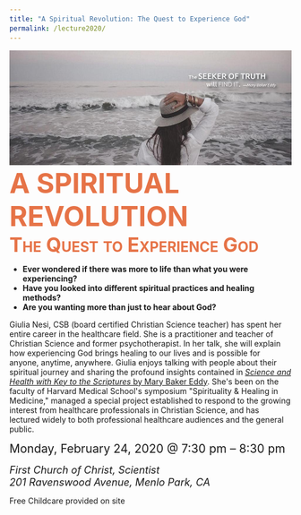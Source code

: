 ```yaml
---
title: "A Spiritual Revolution: The Quest to Experience God"
permalink: /lecture2020/
---
```


<article markdown="1">

<img alt="The SEEKER OF TRUTH will FIND IT. —Mary Baker Eddy" src="/media/lecture2020/banner.jpg" class="home-image">

<h1 style="color: #e67347; font-size: 3.5em; font-stretch: condensed; margin: 0">A SPIRITUAL REVOLUTION</h1>

<h2 style="color: #e67347; font-size: 2.5em; font-stretch: condensed; font-variant: small-caps; margin: 0">The Quest to Experience God</h2>

<ul style="font-weight: bold">
<li>Ever wondered if there was more to life than what you were experiencing?</li>
<li>Have you looked into different spiritual practices and healing methods?</li>
<li>Are you wanting more than just to hear about God?</li>
</ul>

Giulia Nesi, CSB (board certified Christian Science teacher) has spent her
entire career in the healthcare field. She is a practitioner and teacher of
Christian Science and former psychotherapist. In her talk, she will explain how
experiencing God brings healing to our lives and is possible for anyone,
anytime, anywhere. Giulia enjoys talking with people about their spiritual
journey and sharing the profound insights contained in
<a href="https://www.christianscience.com/the-christian-science-pastor/science-and-health" rel="external" target="_blank">
*Science and Health with Key to the Scriptures* by Mary Baker Eddy</a>. She's
been on the faculty of Harvard Medical School's symposium "Spirituality &
Healing in Medicine," managed a special project established to respond to the
growing interest from healthcare professionals in Christian Science, and has
lectured widely to both professional healthcare audiences and the general
public.

<time datetime="2020-02-24T19:30:00.000-0800" style="font-size: 1.5em">Monday, February 24, 2020 @ 7:30 pm – 8:30 pm</time>

<address style="font-size: 1.3em">
First Church of Christ, Scientist<br>
201 Ravenswood Avenue, Menlo Park, CA
</address>

Free Childcare provided on site

</article>
